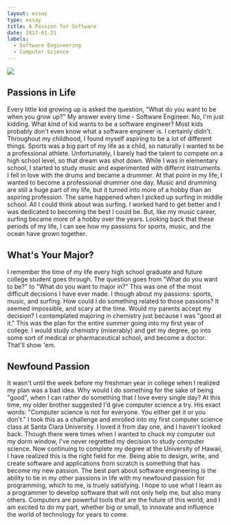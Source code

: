 ```yaml
---
layout: essay
type: essay
title: A Passion for Software
date: 2017-01-21
labels:
  - Software Engineering
  - Computer Science
---
```


<img class="ui image" src="../images/passion.jpg">

## Passions in Life

Every little kid growing up is asked the question, "What do you want to be when you grow up?" My answer every time - Software Engineer. No, I'm just kidding. What kind of kid wants to be a software engineer? Most kids probably don't even know what a software engineer is. I certainly didn't. Throughout my childhood, I found myself aspiring to be a lot of different things. Sports was a big part of my life as a child, so naturally I wanted to be a professional athlete. Unfortunately, I barely had the talent to compete on a high school level, so that dream was shot down. While I was in elementary school, I started to study music and experimented with differnt instruments. I fell in love with the drums and became a drummer. At that point in my life, I wanted to become a professional drummer one day. Music and drumming are still a huge part of my life, but it turned into more of a hobby than an aspiring profession. The same happened when I picked up surfing in middle school. All I could think about was surfing. I worked hard to get better and I was dedicated to becoming the best I could be. But, like my music career, surfing became more of a hobby over the years. Looking back that these periods of my life, I can see how my passions for sports, music, and the ocean have grown together.

## What's Your Major?

I remember the time of my life every high school graduate and future college student goes through. The question goes from "What do you want to be?" to "What do you want to major in?" This was one of the most difficult decisions I have ever made. I though about my passions: sports, music, and surfing. How could I do something related to those passions? It seemed impossible, and scary at the time. Would my parents accept my decision? I contemplated majoring in chemistry just because I was "good at it." This was the plan for the entire summer going into my first year of college. I would study chemistry (miserably) and get my degree, go into some sort of medical or pharmaceutical school, and become a doctor. That'll show 'em.

## Newfound Passion

It wasn't until the week before my freshman year in college when I realized my plan was a bad idea. Why would I do something for the sake of being "good", when I can rather do something that I love every single day? At this time, my older brother suggested I'd give computer science a try. His exact words: "Computer science is not for everyone. You either get it or you don't." I took this as a challenge and enrolled into my first computer science class at Santa Clara University. I loved it from day one, and I haven't looked back. Though there were times when I wanted to chuck my computer out my dorm window, I've never regretted my decision to study computer science. Now continuing to complete my degree at the University of Hawaii, I have realized this is the right field for me. Being able to design, write, and create software and applications from scratch is something that has become my new passion. The best part about software engineering is the ability to tie in my other passions in life with my newfound passion for programming, which to me, is truely satisfying. I hope to use what I learn as a programmer to develop software that will not only help me, but also many others. Computers are powerful tools that are the future of this world, and I am excited to do my part, whether big or small, to innovate and influence the world of technology for years to come.
